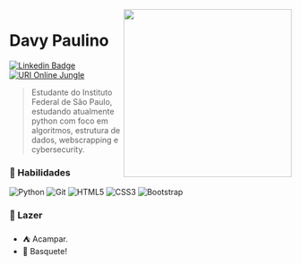 <img align="right" src="https://media1.giphy.com/media/IbClV7Qc9SMOFSO2Bc/giphy.gif?cid=ecf05e47g5j2hccaqmp3w95gti2lao5x0jq9xkvtkujno5uw&rid=giphy.gif" width="300"/>
<Span>
  
# Davy Paulino
[![Linkedin Badge](https://img.shields.io/badge/-Linkedin-0a66c2?style=flat-square&logo=Linkedin&logoColor=white)](https://www.linkedin.com/in/davypaulinodsd/)
[![URI Online Jungle](https://img.shields.io/badge/URI-Online%20Jungle-f59522?style=flat-square&logo)](https://www.urionlinejudge.com.br/judge/pt/profile/529449)
> Estudante do Instituto Federal de São Paulo, estudando atualmente python com foco em algoritmos, estrutura de dados, webscrapping e cybersecurity.

### :book: Habilidades
<img alt="Python" src="https://img.shields.io/badge/Python-intermediario-f3333a?style=flat-square&logo=python&logoColor=white" />
<img alt="Git" src="https://img.shields.io/badge/Git-intermediario-f3333a?style=flat-square&logo=Git&logoColor=white" />
<img alt="HTML5" src="https://img.shields.io/badge/HTML5-intermediario-f3333a?style=flat-square&logo=html5&logoColor=white" />
<img alt="CSS3" src="https://img.shields.io/badge/CSS3-1572B6?style=for-the-badge&logo=css3&logoColor=white" />
<img alt="Bootstrap" src="https://img.shields.io/badge/Bootstrap-563D7C?style=for-the-badge&logo=bootstrap&logoColor=white" />

### :triangular_flag_on_post: Lazer
 - :tent: Acampar.
 - :basketball: Basquete!
